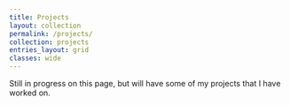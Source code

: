 ```yaml
---
title: Projects
layout: collection
permalink: /projects/
collection: projects
entries_layout: grid
classes: wide
---
```


Still in progress on this page, but will have some of my projects that I have worked on.
